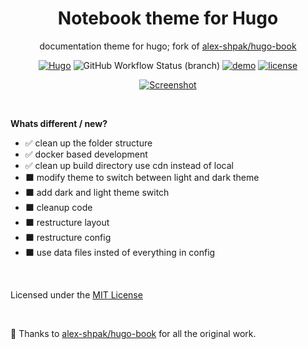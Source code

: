 <div align="center">

# Notebook theme for Hugo


documentation theme for hugo; fork of [alex-shpak/hugo-book](https://github.com/alex-shpak/hugo-book)

[![Hugo](https://img.shields.io/badge/hugo-v0.68-brightgreen.svg)](https://gohugo.io)
![GitHub Workflow Status (branch)](https://img.shields.io/github/workflow/status/sujaykumarh/hugo-notebook/hugo-test/main?label=tests)
[![demo](https://img.shields.io/badge/live-demo-brightgreen.svg)](https://notebook-demo.sujaykumarh.com/)
[![license](https://img.shields.io/badge/license-MIT-blue.svg?logo=github)](https://github.com/sujaykumarh/hugo-notebook/blob/main/LICENSE)
<!-- [![github](https://img.shields.io/github/stars/sujaykumarh/hugo-notebook?style=social)]() -->

[![Screenshot](https://raw.githubusercontent.com/sujaykumarh/hugo-notebook/main/images/screenshot.png)](https://notebook-demo.sujaykumarh.com/)

</div>

<br>

**Whats different / new?**

<!-- ⬛ ✅ -->

* ✅ clean up the folder structure
* ✅ docker based development
* ✅ clean up build directory use cdn instead of local
* ⬛ modify theme to switch between light and dark theme
* ⬛ add dark and light theme switch 
* ⬛ cleanup code
* ⬛ restructure layout
* ⬛ restructure config
* ⬛ use data files insted of everything in config


<br>

Licensed under the [MIT License](https://github.com/sujaykumarh/hugo-notebook/blob/main/LICENSE)


<br>

🎉 Thanks to [alex-shpak/hugo-book](https://github.com/alex-shpak/hugo-book) for all the original work.

